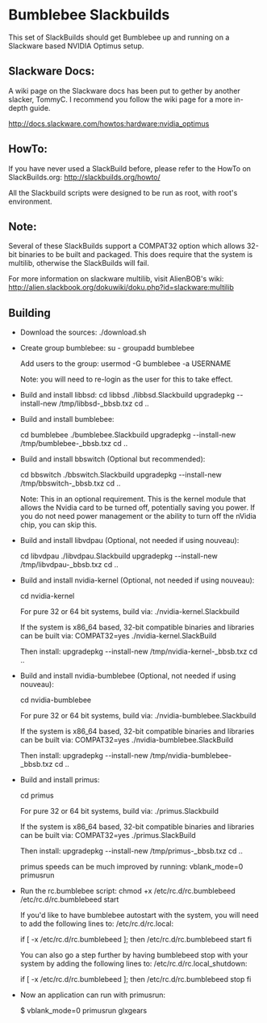 Bumblebee Slackbuilds
=================

This set of SlackBuilds should get Bumblebee up and running on a
Slackware based NVIDIA Optimus setup.


Slackware Docs:
-------------------
  A wiki page on the Slackware docs has been put to gether by another
  slacker, TommyC. I recommend you follow the wiki page for a more
  in-depth guide.

  http://docs.slackware.com/howtos:hardware:nvidia_optimus


HowTo:
-------------------
  If you have never used a SlackBuild before, please refer to the HowTo
  on SlackBuilds.org: http://slackbuilds.org/howto/

  All the Slackbuild scripts were designed to be run as root, with root's
  environment.

Note:
-----
  Several of these SlackBuilds support a COMPAT32 option which
  allows 32-bit binaries to be built and packaged.  This does
  require that the system is multilib, otherwise the SlackBuilds 
  will fail.

  For more information on slackware multilib, visit AlienBOB's wiki:
  http://alien.slackbook.org/dokuwiki/doku.php?id=slackware:multilib


Building
--------

- Download the sources:
    ./download.sh

- Create group bumblebee:
    su -
    groupadd bumblebee

    Add users to the group:
      usermod -G bumblebee -a USERNAME

    Note: you will need to re-login as the user for this to take effect.

- Build and install libbsd:
    cd libbsd
    ./libbsd.Slackbuild
    upgradepkg --install-new /tmp/libbsd-<ver-arch-build>_bbsb.txz
    cd ..

- Build and install bumblebee:

    cd bumblebee
    ./bumblebee.Slackbuild
    upgradepkg --install-new /tmp/bumblebee-<ver-arch-build>_bbsb.txz
    cd ..

- Build and install bbswitch (Optional but recommended):

    cd bbswitch
    ./bbswitch.Slackbuild
    upgradepkg --install-new /tmp/bbswitch-<ver-arch-build>_bbsb.txz
    cd ..

    Note:
    This in an optional requirement.  This is the kernel module that allows 
    the Nvidia card to be turned off, potentially saving you power.  If you 
    do not need power management or the ability to turn off the nVidia chip, 
    you can skip this.

 - Build and install libvdpau (Optional, not needed if using nouveau):

    cd libvdpau
    ./libvdpau.Slackbuild
    upgradepkg --install-new /tmp/libvdpau-<ver-arch-build>_bbsb.txz
    cd ..

- Build and install nvidia-kernel (Optional, not needed if using nouveau):
    
    cd nvidia-kernel
    
    For pure 32 or 64 bit systems, build via:
    ./nvidia-kernel.Slackbuild


    If the system is x86_64 based, 32-bit compatible binaries and
    libraries can be built via:
    COMPAT32=yes ./nvidia-kernel.SlackBuild

    Then install:
    upgradepkg --install-new /tmp/nvidia-kernel-<ver-arch-build>_bbsb.txz
    cd ..

- Build and install nvidia-bumblebee (Optional, not needed if using nouveau):

    cd nvidia-bumblebee
    
    For pure 32 or 64 bit systems, build via:
    ./nvidia-bumblebee.Slackbuild


    If the system is x86_64 based, 32-bit compatible binaries and
    libraries can be built via:
    COMPAT32=yes ./nvidia-bumblebee.SlackBuild

    Then install:
    upgradepkg --install-new /tmp/nvidia-bumblebee-<ver-arch-build>_bbsb.txz
    cd ..

- Build and install primus:

    cd primus
    
    For pure 32 or 64 bit systems, build via:
    ./primus.Slackbuild


    If the system is x86_64 based, 32-bit compatible binaries and
    libraries can be built via:
    COMPAT32=yes ./primus.SlackBuild

    Then install:
    upgradepkg --install-new /tmp/primus-<ver-arch-build>_bbsb.txz
    cd ..

    primus speeds can be much improved by running:
      vblank_mode=0 primusrun

- Run the rc.bumblebee script:
     chmod +x /etc/rc.d/rc.bumblebeed
     /etc/rc.d/rc.bumblebeed start

    If you'd like to have bumblebee autostart with the system, you will
    need to add the following lines to: /etc/rc.d/rc.local:

    if [ -x /etc/rc.d/rc.bumblebeed ]; then
      /etc/rc.d/rc.bumblebeed start
    fi

    You can also go a step further by having bumblebeed stop with your
    system by adding the following lines to: /etc/rc.d/rc.local_shutdown:

    if [ -x /etc/rc.d/rc.bumblebeed ]; then
      /etc/rc.d/rc.bumblebeed stop
    fi

- Now an application can run with primusrun:
    
    $ vblank_mode=0 primusrun glxgears
